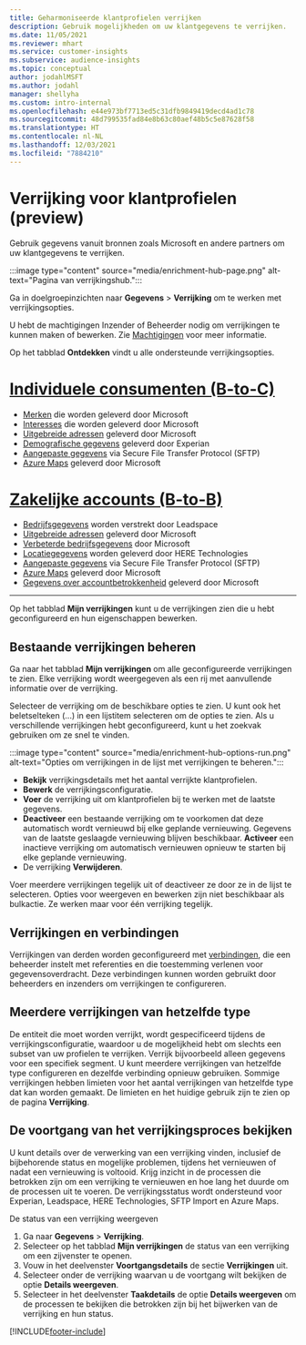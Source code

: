 ```yaml
---
title: Geharmoniseerde klantprofielen verrijken
description: Gebruik mogelijkheden om uw klantgegevens te verrijken.
ms.date: 11/05/2021
ms.reviewer: mhart
ms.service: customer-insights
ms.subservice: audience-insights
ms.topic: conceptual
author: jodahlMSFT
ms.author: jodahl
manager: shellyha
ms.custom: intro-internal
ms.openlocfilehash: e44e973bf7713ed5c31dfb9849419decd4ad1c78
ms.sourcegitcommit: 48d799535fad84e8b63c80aef48b5c5e87628f58
ms.translationtype: HT
ms.contentlocale: nl-NL
ms.lasthandoff: 12/03/2021
ms.locfileid: "7884210"
---
```

# <a name="enrichment-for-customer-profiles-preview"></a>Verrijking voor klantprofielen (preview)

Gebruik gegevens vanuit bronnen zoals Microsoft en andere partners om uw klantgegevens te verrijken.

:::image type="content" source="media/enrichment-hub-page.png" alt-text="Pagina van verrijkingshub.":::

Ga in doelgroepinzichten naar **Gegevens** > **Verrijking** om te werken met verrijkingsopties.  

U hebt de machtigingen Inzender of Beheerder nodig om verrijkingen te kunnen maken of bewerken. Zie [Machtigingen](permissions.md) voor meer informatie.

Op het tabblad **Ontdekken** vindt u alle ondersteunde verrijkingsopties.

# <a name="individual-consumers-b-to-c"></a>[Individuele consumenten (B-to-C)](#tab/b2c)

- [Merken](enrichment-microsoft.md) die worden geleverd door Microsoft
- [Interesses](enrichment-microsoft.md) die worden geleverd door Microsoft
- [Uitgebreide adressen](enrichment-enhanced-addresses.md) geleverd door Microsoft 
- [Demografische gegevens](enrichment-experian.md) geleverd door Experian
- [Aangepaste gegevens](enrichment-SFTP-custom-import.md) via Secure File Transfer Protocol (SFTP) 
- [Azure Maps](enrichment-azure-maps.md) geleverd door Microsoft

# <a name="business-accounts-b-to-b"></a>[Zakelijke accounts (B-to-B)](#tab/b2b)

- [Bedrijfsgegevens](enrichment-leadspace.md) worden verstrekt door Leadspace
- [Uitgebreide adressen](enrichment-enhanced-addresses.md) geleverd door Microsoft 
- [Verbeterde bedrijfsgegevens](enrichment-enhanced-company-data.md) door Microsoft
- [Locatiegegevens](enrichment-here.md) worden geleverd door HERE Technologies 
- [Aangepaste gegevens](enrichment-SFTP-custom-import.md) via Secure File Transfer Protocol (SFTP) 
- [Azure Maps](enrichment-azure-maps.md) geleverd door Microsoft
- [Gegevens over accountbetrokkenheid](enrichment-office.md) geleverd door Microsoft

---

Op het tabblad **Mijn verrijkingen** kunt u de verrijkingen zien die u hebt geconfigureerd en hun eigenschappen bewerken.

## <a name="manage-existing-enrichments"></a>Bestaande verrijkingen beheren

Ga naar het tabblad **Mijn verrijkingen** om alle geconfigureerde verrijkingen te zien. Elke verrijking wordt weergegeven als een rij met aanvullende informatie over de verrijking.

Selecteer de verrijking om de beschikbare opties te zien. U kunt ook het beletselteken (...) in een lijstitem selecteren om de opties te zien. Als u verschillende verrijkingen hebt geconfigureerd, kunt u het zoekvak gebruiken om ze snel te vinden.

:::image type="content" source="media/enrichment-hub-options-run.png" alt-text="Opties om verrijkingen in de lijst met verrijkingen te beheren.":::

- **Bekijk** verrijkingsdetails met het aantal verrijkte klantprofielen.
- **Bewerk** de verrijkingsconfiguratie.
- **Voer** de verrijking uit om klantprofielen bij te werken met de laatste gegevens.
- **Deactiveer** een bestaande verrijking om te voorkomen dat deze automatisch wordt vernieuwd bij elke geplande vernieuwing. Gegevens van de laatste geslaagde vernieuwing blijven beschikbaar. **Activeer** een inactieve verrijking om automatisch vernieuwen opnieuw te starten bij elke geplande vernieuwing.
- De verrijking **Verwijderen**.

Voer meerdere verrijkingen tegelijk uit of deactiveer ze door ze in de lijst te selecteren. Opties voor weergeven en bewerken zijn niet beschikbaar als bulkactie. Ze werken maar voor één verrijking tegelijk.

## <a name="enrichments-and-connections"></a>Verrijkingen en verbindingen

Verrijkingen van derden worden geconfigureerd met [verbindingen](connections.md), die een beheerder instelt met referenties en die toestemming verlenen voor gegevensoverdracht. Deze verbindingen kunnen worden gebruikt door beheerders en inzenders om verrijkingen te configureren.  

## <a name="multiple-enrichments-of-the-same-type"></a>Meerdere verrijkingen van hetzelfde type

De entiteit die moet worden verrijkt, wordt gespecificeerd tijdens de verrijkingsconfiguratie, waardoor u de mogelijkheid hebt om slechts een subset van uw profielen te verrijken. Verrijk bijvoorbeeld alleen gegevens voor een specifiek segment. U kunt meerdere verrijkingen van hetzelfde type configureren en dezelfde verbinding opnieuw gebruiken. Sommige verrijkingen hebben limieten voor het aantal verrijkingen van hetzelfde type dat kan worden gemaakt. De limieten en het huidige gebruik zijn te zien op de pagina **Verrijking**.

## <a name="see-the-progress-of-the-enrichment-process"></a>De voortgang van het verrijkingsproces bekijken

U kunt details over de verwerking van een verrijking vinden, inclusief de bijbehorende status en mogelijke problemen, tijdens het vernieuwen of nadat een vernieuwing is voltooid. Krijg inzicht in de processen die betrokken zijn om een verrijking te vernieuwen en hoe lang het duurde om de processen uit te voeren. De verrijkingsstatus wordt ondersteund voor Experian, Leadspace, HERE Technologies, SFTP Import en Azure Maps.

De status van een verrijking weergeven

1. Ga naar **Gegevens** > **Verrijking**. 
1. Selecteer op het tabblad **Mijn verrijkingen** de status van een verrijking om een zijvenster te openen. 
1. Vouw in het deelvenster **Voortgangsdetails** de sectie **Verrijkingen** uit. 
1. Selecteer onder de verrijking waarvan u de voortgang wilt bekijken de optie **Details weergeven**. 
1. Selecteer in het deelvenster **Taakdetails** de optie **Details weergeven** om de processen te bekijken die betrokken zijn bij het bijwerken van de verrijking en hun status. 

[!INCLUDE[footer-include](../includes/footer-banner.md)]
